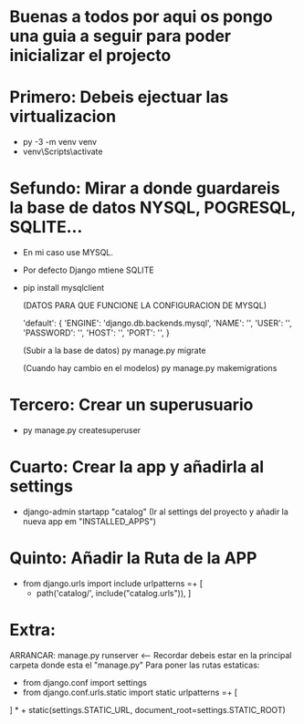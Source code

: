 # Buenas a todos por aqui os pongo una guia a seguir para poder inicializar el projecto

# Primero: Debeis ejectuar las virtualizacion 
  - py -3 -m venv venv
  - venv\Scripts\activate
# Sefundo: Mirar a donde guardareis la base de datos NYSQL, POGRESQL, SQLITE... 
  - En mi caso use MYSQL. 
  - Por defecto Django mtiene SQLITE
  - pip install mysqlclient
  
    (DATOS PARA QUE FUNCIONE LA CONFIGURACION DE MYSQL)

    'default': 
    {
      'ENGINE': 'django.db.backends.mysql',
      'NAME': '',
      'USER': '',
      'PASSWORD': '',
      'HOST': '',
      'PORT': '',
    }

    (Subir a la base de datos)
    py manage.py migrate 

    (Cuando hay cambio en el modelos)
    py manage.py makemigrations
    
# Tercero: Crear un superusuario
  - py manage.py createsuperuser

# Cuarto: Crear la app y añadirla al settings
  - django-admin startapp "catalog" (Ir al settings del proyecto y añadir la nueva app em "INSTALLED_APPS")

# Quinto: Añadir la Ruta de la APP 

  * from django.urls import include
  urlpatterns =+ [
    *  path('catalog/', include("catalog.urls")),
  ]
  
# Extra: 

ARRANCAR: manage.py runserver <-- Recordar debeis estar en la principal carpeta donde esta el "manage.py"
Para poner las rutas estaticas:

  * from django.conf import settings
  * from django.conf.urls.static import static
  urlpatterns =+ [

  ] * + static(settings.STATIC_URL, document_root=settings.STATIC_ROOT)
